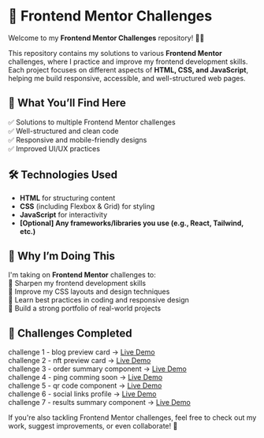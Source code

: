 # 🚀 Frontend Mentor Challenges  

Welcome to my **Frontend Mentor Challenges** repository! 🎨✨  

This repository contains my solutions to various **Frontend Mentor** challenges, where I practice and improve my frontend development skills. Each project focuses on different aspects of **HTML, CSS, and JavaScript**, helping me build responsive, accessible, and well-structured web pages.  

## 🌟 What You’ll Find Here  
✅ Solutions to multiple Frontend Mentor challenges  
✅ Well-structured and clean code  
✅ Responsive and mobile-friendly designs  
✅ Improved UI/UX practices  

## 🛠️ Technologies Used  
- **HTML** for structuring content  
- **CSS** (including Flexbox & Grid) for styling  
- **JavaScript** for interactivity  
- **[Optional] Any frameworks/libraries you use (e.g., React, Tailwind, etc.)**  

## 📌 Why I’m Doing This  
I'm taking on **Frontend Mentor** challenges to:  
🔹 Sharpen my frontend development skills  
🔹 Improve my CSS layouts and design techniques  
🔹 Learn best practices in coding and responsive design  
🔹 Build a strong portfolio of real-world projects  

## 🚧 Challenges Completed  
challenge 1 -  blog preview card -> <a href="blogpreviewcardmain.vercel.app">Live Demo</a><br>
challenge 2 -  nft preview card -> <a href="">Live Demo</a><br>
challenge 3 -  order summary component -> <a href="https://order-summary-main-alpha.vercel.app/">Live Demo</a><br>
challenge 4 -  ping comming soon -> <a href="frontend-mentor-challenges-gules.vercel.app">Live Demo</a><br>
challenge 5 -  qr code component -> <a href="qr-code-component-main-gamma-one.vercel.app">Live Demo</a><br>
challenge 6 -  social links profile -> <a href="sociallinksprofile-steel.vercel.app">Live Demo</a><br>
challenge 7 -  results summary component -> <a href="">Live Demo</a><br>

If you're also tackling Frontend Mentor challenges, feel free to check out my work, suggest improvements, or even collaborate! 🚀  
